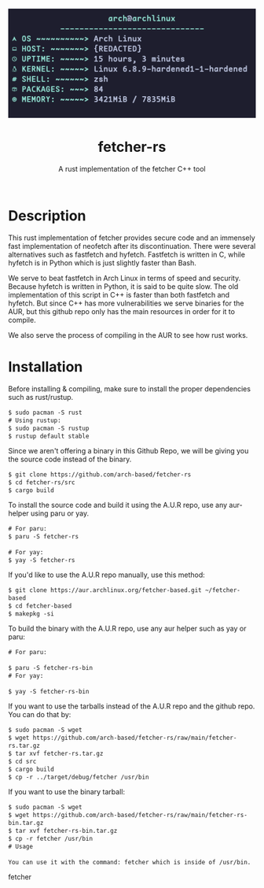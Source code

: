 <p align="center"><img src="https://github.com/arch-based/fetcher-cpp/blob/main/fetcher.png?raw=true"></p>
<h1 align="center">fetcher-rs</h1>
<p align="center">A rust implementation of the fetcher C++ tool</p><br>

# Description

This rust implementation of fetcher  provides secure code and an immensely fast implementation of neofetch after its discontinuation. There were several alternatives such as fastfetch and hyfetch. Fastfetch is written in C, while hyfetch is in Python which is just slightly faster than Bash.

We serve to beat fastfetch in Arch Linux in terms of speed and security. Because hyfetch is written in Python, it is said to be quite slow. The old implementation of this script in C++ is faster than both fastfetch and hyfetch. But since C++ has more vulnerabilities we serve binaries for the AUR, but this github repo only has the main resources in order for it to compile.

We also serve the process of compiling in the AUR to see how rust works.

# Installation

Before installing & compiling, make sure to install the proper dependencies such as rust/rustup.
```
$ sudo pacman -S rust
# Using rustup:
$ sudo pacman -S rustup
$ rustup default stable
```
Since we aren't offering a binary in this Github Repo, we will be giving you the source code instead of the binary.
```
$ git clone https://github.com/arch-based/fetcher-rs
$ cd fetcher-rs/src
$ cargo build
```
To install the source code and build it using the A.U.R repo, use any aur-helper using paru or yay.

```
# For paru:
$ paru -S fetcher-rs

# For yay:
$ yay -S fetcher-rs
```

If you'd like to use the A.U.R repo manually, use this method:
```
$ git clone https://aur.archlinux.org/fetcher-based.git ~/fetcher-based
$ cd fetcher-based
$ makepkg -si 
```
To build the binary with the A.U.R repo, use any aur helper such as yay or paru:
```
# For paru:

$ paru -S fetcher-rs-bin
# For yay:

$ yay -S fetcher-rs-bin
```
If you want to use the tarballs instead of the A.U.R repo and the github repo. You can do that by:
```
$ sudo pacman -S wget
$ wget https://github.com/arch-based/fetcher-rs/raw/main/fetcher-rs.tar.gz
$ tar xvf fetcher-rs.tar.gz
$ cd src
$ cargo build
$ cp -r ../target/debug/fetcher /usr/bin
```
If you want to use the binary tarball:
```
$ sudo pacman -S wget
$ wget https://github.com/arch-based/fetcher-rs/raw/main/fetcher-rs-bin.tar.gz
$ tar xvf fetcher-rs-bin.tar.gz
$ cp -r fetcher /usr/bin
# Usage

You can use it with the command: fetcher which is inside of /usr/bin.
```
fetcher
```
